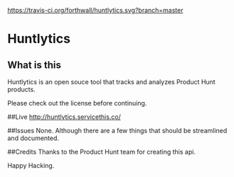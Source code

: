 https://travis-ci.org/forthwall/huntlytics.svg?branch=master

# Huntlytics
## What is this
Huntlytics is an open souce tool that tracks and analyzes Product Hunt products.

Please check out the license before continuing. 

##Live
http://huntlytics.servicethis.co/

##Issues
None. Although there are a few things that should be streamlined and documented.

##Credits
Thanks to the Product Hunt team for creating this api.

Happy Hacking.
